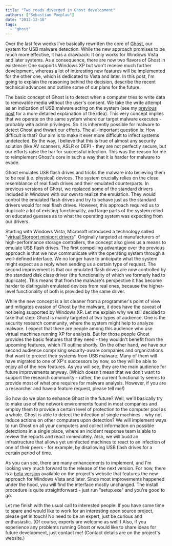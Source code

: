```yaml
---
title: "Two roads diverged in Ghost development"
authors: ["Sebastian Poeplau"]
date: "2012-12-18"
tags: 
  - "ghost"
---
```


Over the last few weeks I've basically rewritten the core of [Ghost](http://code.google.com/p/ghost-usb-honeypot/), our system for USB malware detection. While the new approach promises to be much more effective, it has a drawback: It only works for Windows Vista and later systems. As a consequence, there are now two flavors of Ghost in existence: One supports Windows XP but won't receive much further development, whereas a lot of interesting new features will be implemented for the other one, which is dedicated to Vista and later. In this post, I'm going to explain the reasoning behind the decision, describe the recent technical advances and outline some of our plans for the future.  
  
  
  
The basic concept of Ghost is to detect when a computer tries to write data to removable media without the user's consent. We take the write attempt as an indication of USB malware acting on the system (see my [previous post](https://community.rapid7.com/community/open_source/magnificent7/blog/2012/10/16/ghost--an-introduction) for a more detailed explanation of the idea). This very concept implies that we operate on the same system where our target malware executes - probably with admin privileges. So it is inherently possible for malware to detect Ghost and thwart our efforts. The all-important question is: How difficult is that? Our aim is to make it ever more difficult to infect systems undetected. By the way, I believe that this is true of almost any security solution (like AV scanners, ASLR or DEP) - they are not perfectly secure, but our efforts raise the bar for successful infection. This was the reason for me to reimplement Ghost's core in such a way that it is harder for malware to evade.  
  
Ghost emulates USB flash drives and tricks the malware into believing them to be real (i.e. physical) devices. The system crucially relies on the close resemblance of real flash drives and their emulated counterparts. In previous versions of Ghost, we replaced some of the standard drivers included in Windows with our own to realize the emulation. They would control the emulated flash drives and try to behave just as the standard drivers would for real flash drives. However, this approach required us to duplicate a lot of existing functionality, and large parts of the system relied on educated guesses as to what the operating system was expecting from our drivers.  
  
Starting with Windows Vista, Microsoft introduced a technology called "[virtual Storport miniport drivers](http://msdn.microsoft.com/de-de/library/windows/hardware/ff567541(v=vs.85).aspx)". Originally targeted at manufacturers of high-performance storage controllers, the concept also gives us a means to emulate USB flash drives. The first compelling advantage over the previous approach is that we now communicate with the operating system through a well-defined interface. We no longer have to anticipate what the system might expect as a reply when sending us a certain type of request. The second improvement is that our emulated flash drives are now controlled by the standard disk class driver (the functionality of which we formerly had to duplicate). This means that from the malware's perspective it has become harder to distinguish emulated devices from real ones, because the higher-level functionality of both is provided by the same driver.  
  
While the new concept is a lot cleaner from a programmer's point of view and mitigates evasion of Ghost by the malware, it does have the caveat of not being supported by Windows XP. Let me explain why we still decided to take that step: Ghost is mainly targeted at two types of audience. One is the security research community, where the system might help to analyze malware. I expect that there are people among this audience who use virtual machines running XP for analysis. But for those people Ghost provides the basic features that they need - they wouldn't benefit from the upcoming features, which I'll outline shortly. On the other hand, we have our second audience comprising security-aware companies and organizations that want to protect their systems from USB malware. Many of them will have migrated to one of XP's successors by now, so they will be able to enjoy all of the new features. As you will see, they are the main audience for future improvements anyway. (Which doesn't mean that we don't want to support the research community - rather, the current functionality seems to provide most of what one requires for malware analysis. However, if you are a researcher and have a feature request, please tell me!)  
  
So how do we plan to enhance Ghost in the future? Well, we'll basically try to make use of the network environments found in most companies and employ them to provide a certain level of protection to the computer pool as a whole. Ghost is able to detect the infection of single machines - why not induce actions on other computers upon detection? We will implement ways to run Ghost on all your computers and collect information on possible detections in a single place, where an incident response team is able to review the reports and react immediately. Also, we will build an infrastructure that allows yet uninfected machines to react to an infection of one of their peers - for example, by disallowing USB flash drives for a certain period of time.  
  
As you can see, there are many enhancements to implement, and I'm looking very much forward to the release of the next version. For now, there is a [beta version](http://code.google.com/p/ghost-usb-honeypot/downloads/detail?name=ghost-v0.2.1-beta-win7.zip&can=2&q=) available on the project's website that features the new approach for Windows Vista and later. Since most improvements happened under the hood, you will find the interface mostly unchanged. The install procedure is quite straightforward - just run "setup.exe" and you're good to go.  
  
Let me finish with the usual call to interested people: If you have some time to spare and would like to work for an interesting open source project, please get in touch! No need to be an expert, just be curious and enthusiastic. (Of course, experts are welcome as well!) Also, if you experience any problems running Ghost or would like to share ideas for future development, just contact me! (Contact details are on the project's website.)
